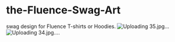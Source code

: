 # the-Fluence-Swag-Art
 swag design for Fluence T-shirts or Hoodies.
![Uploading 35.jpg…]()
![Uploading 34.jpg…]().
